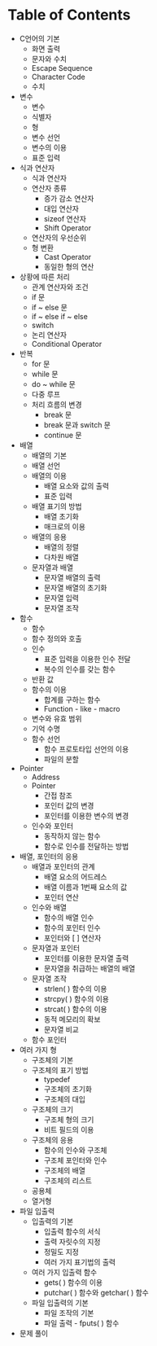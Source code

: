# Table of Contents

* C언어의 기본
  * 화면 출력
  * 문자와 수치
  * Escape Sequence
  * Character Code
  * 수치
* 변수
  * 변수
  * 식별자
  * 형
  * 변수 선언
  * 변수의 이용
  * 표준 입력
* 식과 연산자
  * 식과 연산자
  * 연산자 종류
    * 증가 감소 연산자
    * 대입 연산자
    * sizeof 연산자
    * Shift Operator
  * 연산자의 우선순위
  * 형 변환
    * Cast Operator
    * 동일한 형의 연산
* 상황에 따른 처리
  * 관계 연산자와 조건
  * if 문
  * if ~ else 문
  * if ~ else if ~ else
  * switch
  * 논리 연산자
  * Conditional Operator
* 반복
  * for 문
  * while 문
  * do ~ while 문
  * 다중 루프
  * 처리 흐름의 변경
    * break 문
    * break 문과 switch 문
    * continue 문
* 배열
  * 배열의 기본
  * 배열 선언
  * 배열의 이용
    * 배열 요소와 값의 출력
    * 표준 입력
  * 배열 표기의 방법
    * 배열 초기화
    * 매크로의 이용
  * 배열의 응용
    * 배열의 정렬
    * 다차원 배열
  * 문자열과 배열
    * 문자열 배열의 출력
    * 문자열 배열의 초기화
    * 문자열 입력
    * 문자열 조작
* 함수
  * 함수
  * 함수 정의와 호출
  * 인수
    * 표준 입력을 이용한 인수 전달
    * 복수의 인수를 갖는 함수
  * 반환 값
  * 함수의 이용
    * 합계를 구하는 함수
    * Function - like - macro
  * 변수와 유효 범위
  * 기억 수명
  * 함수 선언
    * 함수 프로토타입 선언의 이용
    * 파일의 분할
* Pointer
  * Address
  * Pointer
    * 간접 참조
    * 포인터 값의 변경
    * 포인터를 이용한 변수의 변경
  * 인수와 포인터
    * 동작하지 않는 함수
    * 함수로 인수를 전달하는 방법
* 배열, 포인터의 응용
  * 배열과 포인터의 관계
    * 배열 요소의 어드레스
    * 배열 이름과 1번째 요소의 값
    * 포인터 연산
  * 인수와 배열
    * 함수의 배열 인수
    * 함수의 포인터 인수
    * 포인터와 [ ] 연산자
  * 문자열과 포인터
    * 포인터를 이용한 문자열 출력
    * 문자열을 취급하는 배열의 배열
  * 문자열 조작
    * strlen( ) 함수의 이용
    * strcpy( ) 함수의 이용
    * strcat( ) 함수의 이용
    * 동적 메모리의 확보
    * 문자열 비교
  * 함수 포인터
* 여러 가지 형
  * 구조체의 기본
  * 구조체의 표기 방법
    * typedef
    * 구조체의 초기화
    * 구조체의 대입
  * 구조체의 크기
    * 구조체 형의 크기
    * 비트 필드의 이용
  * 구조체의 응용
    * 함수의 인수와 구조체
    * 구조체 포인터와 인수
    * 구조체의 배열
    * 구조체의 리스트
  * 공용체
  * 열거형
* 파일 입출력
  * 입출력의 기본
    * 입출력 함수의 서식
    * 출력 자릿수의 지정
    * 정밀도 지정
    * 여러 가지 표기법의 출력
  * 여러 가지 입출력 함수
    * gets( ) 함수의 이용
    * putchar( ) 함수와 getchar( ) 함수
  * 파일 입출력의 기본
    * 파일 조작의 기본
    * 파일 출력 - fputs( ) 함수
* 문제 풀이
